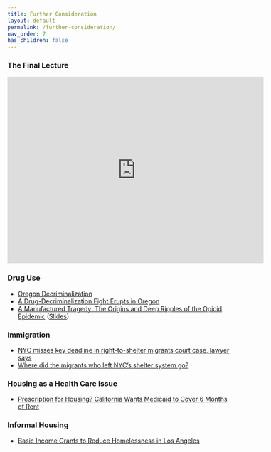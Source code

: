 ```yaml
---
title: Further Consideration
layout: default
permalink: /further-consideration/
nav_order: 7
has_children: false
---
```


### **The Final Lecture**
<iframe src="https://slides.com/pharringtonp19/the-final-lecture/embed?byline=hidden" width="576" height="420" title="The Final Lecture" scrolling="no" frameborder="0" webkitallowfullscreen mozallowfullscreen allowfullscreen></iframe>

### **Drug Use**
- [Oregon Decriminalization](https://www.nytimes.com/2024/03/12/podcasts/the-daily/oregon-drugs.html)
- [A Drug-Decriminalization Fight Erupts in Oregon](https://www.newyorker.com/magazine/2024/01/22/a-new-drug-war-in-oregon)
- [A Manufactured Tragedy: The Origins and Deep Ripples of the Opioid Epidemic](https://viquibarone.github.io/baronevictoria/Opioids_ArteagaBarone.pdf) ([Slides](https://slides.com/pharringtonp19/presentation-of-arteaga-and-barone-2023/fullscreen))

### **Immigration**
- [NYC misses key deadline in right-to-shelter migrants court case, lawyer says](https://gothamist.com/news/nyc-misses-key-deadline-in-right-to-shelter-migrants-court-case-lawyer-says)
- [Where did the migrants who left NYC’s shelter system go?](https://gothamist.com/news/where-did-the-migrants-who-left-nycs-shelter-system-go)

### **Housing as a Health Care Issue**
- [Prescription for Housing? California Wants Medicaid to Cover 6 Months of Rent](https://kffhealthnews.org/news/article/prescription-for-housing-california-wants-medicaid-to-cover-6-months-of-rent/)

### **Informal Housing**
- [Basic Income Grants to Reduce Homelessness in Los Angeles](https://hpri.usc.edu/wp-content/uploads/2024/04/Basic-Income-Grants-to-Reduce-Homelessness-in-Los-Angeles_draft.pdf)